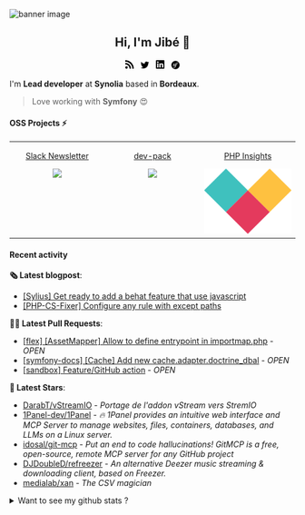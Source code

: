 ![banner image](https://images.unsplash.com/photo-1493723843671-1d655e66ac1c?crop=entropy&amp;cs=srgb&amp;fm=jpg&amp;ixid=M3w2MzI5ODF8MHwxfHJhbmRvbXx8fHx8fHx8fDE3NDU0NTg2ODV8&amp;ixlib=rb-4.0.3&amp;q=85&amp;auto=format&amp;w=854&amp;h=300&amp;fit=crop&amp;crop=edges,entropy)

<h2 align="center">Hi, I'm Jibé 👋</h2>

<p align="center"><a href="https://jibébarth.fr" title="Personal website"><img alt="rss" width="15px" src="https://raw.githubusercontent.com/Jibbarth/jibbarth.github.io/master/img/fa/rss-solid.svg" /></a>
&nbsp;&nbsp;<a href="https://twitter.com/jibbarth" title="Twitter"><img alt="twitter" width="15px" src="https://raw.githubusercontent.com/Jibbarth/jibbarth.github.io/master/img/fa/twitter-brands.svg" /></a>
&nbsp;&nbsp;<a href="https://linkedin.com/in/jibébarth" title="Linkedin"><img alt="linkedin" width="15px" src="https://raw.githubusercontent.com/Jibbarth/jibbarth.github.io/master/img/fa/linkedin-brands.svg" /></a>
&nbsp;&nbsp;<a href="https://connect.symfony.com/profile/jibbarth" title="Symfony"><img alt="symfony" width="15px" src="https://raw.githubusercontent.com/Jibbarth/jibbarth.github.io/master/img/fa/symfony-brands.svg" /></a></p>

I'm **Lead developer** at **Synolia** based in **Bordeaux**.

> Love working with **Symfony** 😍

#### OSS Projects ⚡

<table>
  <tbody>
    <tr valign="top">
      <td width="33.333333333333%" align="center">
          <a href="https://github.com/Jibbarth/slacknewsletter">
            <p>Slack Newsletter</p>
            <img src="https://images.unsplash.com/photo-1596477602103-a64a83304ecf?crop=entropy&amp;cs=srgb&amp;fm=jpg&amp;ixid=M3w2MzI5ODF8MHwxfHJhbmRvbXx8fHx8fHx8fDE3NDU0NTg2OTB8&amp;ixlib=rb-4.0.3&amp;q=85&amp;auto=format&amp;w=200&amp;h=150&amp;fit=crop&amp;crop=edges,entropy" />
          </a>
      </td>
      <td width="33.333333333333%" align="center">
          <a href="https://github.com/Jibbarth/dev-pack">
            <p>dev-pack</p>
            <img src="https://images.unsplash.com/photo-1546146830-2cca9512c68e?ixlib=rb-1.2.1&amp;ixid=eyJhcHBfaWQiOjEyMDd9&amp;auto=format&amp;fit=crop&amp;w=200&amp;h=150" />
          </a>
      </td>
      <td width="33.333333333333%" align="center">
          <a href="https://phpinsights.com">
            <p>PHP Insights</p>
            <img src="https://raw.githubusercontent.com/nunomaduro/phpinsights/v1.14.0/art/heart.png" />
          </a>
      </td>
    </tr>
  </tbody>
</table>



#### Recent activity

**🗞 Latest blogpost**:

* [[Sylius] Get ready to add a behat feature that use javascript](https://jibébarth.fr/gist/727a6220c00ce807aec8bb4d2749747a)
* [[PHP-CS-Fixer] Configure any rule with except paths](https://jibébarth.fr/post/configure-any-phpcsfixer-rule-with-except-paths)

**👨‍💻 Latest Pull Requests**:

* [[flex] [AssetMapper] Allow to define entrypoint in importmap.php](https://github.com/symfony/flex/pull/1026) - _OPEN_
* [[symfony-docs] [Cache] Add new cache.adapter.doctrine_dbal](https://github.com/symfony/symfony-docs/pull/16502) - _OPEN_
* [[sandbox] Feature/GitHub action](https://github.com/Jibbarth/sandbox/pull/2) - _OPEN_

**🌟 Latest Stars**:

* [DarabT/vStreamIO](https://github.com/DarabT/vStreamIO)  - _Portage de l&#039;addon vStream vers StremIO_
* [1Panel-dev/1Panel](https://github.com/1Panel-dev/1Panel)  - _🔥 1Panel provides an intuitive web interface and MCP Server to manage websites, files, containers, databases, and LLMs on a Linux server._
* [idosal/git-mcp](https://github.com/idosal/git-mcp)  - _Put an end to code hallucinations! GitMCP is a free, open-source, remote MCP server for any GitHub project_
* [DJDoubleD/refreezer](https://github.com/DJDoubleD/refreezer)  - _An alternative Deezer music streaming &amp; downloading client, based on Freezer._
* [medialab/xan](https://github.com/medialab/xan)  - _The CSV magician_

<details>
<summary> Want to see my github stats ? </summary>

<picture>
  <source
    srcset="https://github-readme-stats.vercel.app/api?username=Jibbarth&show_icons=true&theme=dark"
    media="(prefers-color-scheme: dark)"
  />
  <source
    srcset="https://github-readme-stats.vercel.app/api?username=Jibbarth&show_icons=true"
    media="(prefers-color-scheme: light), (prefers-color-scheme: no-preference)"
  />
  <img src="https://github-readme-stats.vercel.app/api?username=Jibbarth&show_icons=true" />
</picture>

</details>
